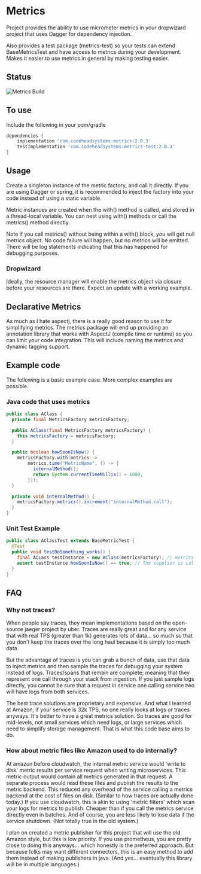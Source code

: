 # Metrics

Project provides the ability to use micrometer metrics in your dropwizard
project that uses Dagger for dependency injection.

Also provides a test package (metrics-test) so your tests can extend
BaseMetricsTest and have access to metrics during your development. Makes it
easier to use metrics in general by making testing easier.

## Status

![Metrics Build](https://github.com/wolpert/metrics/actions/workflows/gradle.yml/badge.svg)

## To use

Include the following in your pom/gradle

```groovy
dependencies {
    implementation 'com.codeheadsystems:metrics:2.0.3'
    testImplementation 'com.codeheadsystems:metrics-test:2.0.3'
}
```

## Usage

Create a singleton instance of the metric factory, and call it directly.
If you are using Dagger or spring, it is recommended to inject the
factory into your code instead of using a static variable. 

Metric
instances are created when the with() method is called, and stored in
a thread-local variable. You can nest using with() methods or call the
metrics() method directly. 

Note if you call metrics() without being within a with() block, you will
get null metrics object. No code failure will happen, but no metrics will
be emitted. There will be log statements indicating that this has happened
for debugging purposes.

### Dropwizard

Ideally, the resource manager will enable the metrics object via closure
before your resources are there. Expect an update with a working example.

## Declarative Metrics

As much as I hate aspectj, there is a really good reason to use it
for simplifying metrics. The metrics package will end up providing
an annotation library that works with AspectJ (compile time or runtime)
so you can limit your code integration. This will include naming the
metrics and dynamic tagging support.

## Example code

The following is a basic example case. More complex examples are possible.

### Java code that uses metrics

```java
public class AClass {
  private final MetricsFactory metricsFactory;

  public AClass(final MetricsFactory metricsFactory) {
    this.metricsFactory = metricsFactory;
  }

  public boolean howSoonIsNow() {
    metricsFactory.with(metrics ->
        metrics.time("MetricName", () -> {
          internalMethod();
          return System.currentTimeMillis() > 1000;
        }));
  }

  private void internalMethod() {
    metricsFactory.metrics().increment("internalMethod.call");
  }
}
```

### Unit Test Example

```java
public class AClassTest extends BaseMetricTest {
  @Test
  public void testDoSomething_works() {
    final ACLass testInstance = new AClass(metricsFactory); // metrics from parent class
    assert testInstance.howSoonIsNow() == true; // The supplier is called from the metrics object
  }
}
```

## FAQ

### Why not traces?

When people say traces, they mean implementations based on the open-source
jaeger project by uber. Traces are really great and for any service that with
real TPS (greater than 1k) generates lots of data... so much so that you 
don't keep the traces over the long haul because it is simply too much data.

But the advantage of traces is you can grab a bunch of data, use that data
to inject metrics and then sample the traces for debugging your system instead
of logs. Traces/spans that remain are complete; meaning that they represent one
call through your stack from ingestion. If you just sample logs directly, you
cannot be sure that a request in service one calling service two will have logs
from both services.

The best trace solutions are proprietary and expensive. And what I learned at
Amazon, if your service is 32k TPS, no one really looks at logs or traces anyways.
It's better to have a great metrics solution. So traces are good for mid-levels, 
not small services which need logs, or large services which need to simplify
storage management. That is what this code base aims to do.

### How about metric files like Amazon used to do internally?

At amazon before cloudwatch, the internal metric service would 'write to disk'
metric results per service request when writing microservices. This metric output
would contain all metrics generated in that request. A separate process would read
these files and publish the results to the metric backend. This reduced any 
overhead of the service calling a metrics backend at the cost of files on disk.
(Similar to how traces are actually done today.) If you use cloudwatch, this is akin
to using 'metric filters' which scan your logs for metrics to publish. Cheaper than 
if you call the metrics service directly even in batches. And of course, you are less
likely to lose data if the service shutdown. (Not totally true in the old system.)

I plan on created a metric publisher for this project that will use the old Amazon
style, but this is low priority. If you use prometheus, you are pretty close to
doing this anyways... which honestly is the preferred approach. But because folks
may want different connectors, this is an easy method to add them instead of making
publishers in java. (And yes... eventually this library will be in multiple languages.)
